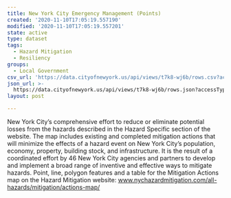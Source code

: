 ```yaml
---
title: New York City Emergency Management (Points)
created: '2020-11-10T17:05:19.557190'
modified: '2020-11-10T17:05:19.557201'
state: active
type: dataset
tags:
  - Hazard Mitigation
  - Resiliency
groups:
  - Local Government
csv_url: 'https://data.cityofnewyork.us/api/views/t7k8-wj6b/rows.csv?accessType=DOWNLOAD'
json_url: >-
  https://data.cityofnewyork.us/api/views/t7k8-wj6b/rows.json?accessType=DOWNLOAD
layout: post

---
```

New York City’s comprehensive effort to reduce or eliminate potential losses from the hazards described in the Hazard Specific section of the website. The map includes existing and completed mitigation actions that will minimize the effects of a hazard event on New York City’s population, economy, property, building stock, and infrastructure. It is the result of a coordinated effort by 46 New York City agencies and partners to develop and implement a broad range of inventive and effective ways to mitigate hazards. Point, line, polygon features and a table for the Mitigation Actions map on the Hazard Mitigation website: www.nychazardmitigation.com/all-hazards/mitigation/actions-map/
